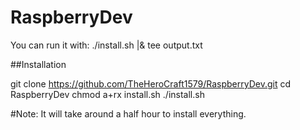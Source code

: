 # RaspberryDev

You can run it with:
./install.sh |& tee output.txt

##Installation

  git clone https://github.com/TheHeroCraft1579/RaspberryDev.git
  cd RaspberryDev
  chmod a+rx install.sh
  ./install.sh

  #Note: It will take around a half hour to install everything. 

